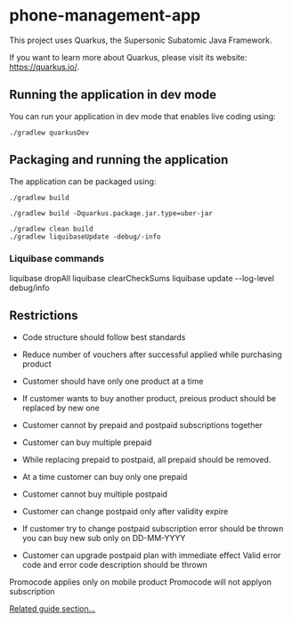 # phone-management-app

This project uses Quarkus, the Supersonic Subatomic Java Framework.

If you want to learn more about Quarkus, please visit its website: <https://quarkus.io/>.

## Running the application in dev mode

You can run your application in dev mode that enables live coding using:

```shell script
./gradlew quarkusDev
```

## Packaging and running the application

The application can be packaged using:

```shell script
./gradlew build
```

```shell script
./gradlew build -Dquarkus.package.jar.type=uber-jar
```

```shell script
./gradlew clean build 
./gradlew liquibaseUpdate -debug/-info
```

### Liquibase commands

liquibase dropAll
liquibase clearCheckSums
liquibase update --log-level debug/info

## Restrictions

- Code structure should follow best standards
- Reduce number of vouchers after successful applied while purchasing product
- Customer should have only one product at a time

- If customer wants to buy another product, preious product should be replaced by new one
- Customer cannot by prepaid and postpaid subscriptions together
- Customer can buy multiple prepaid
- While replacing prepaid to postpaid, all prepaid should be removed.
- At a time customer can buy only one prepaid

- Customer cannot buy multiple postpaid
- Customer can change postpaid only after validity expire
- If customer try to change postpaid subscription error should be thrown
   you can buy new sub only on DD-MM-YYYY
- Customer can upgrade postpaid plan with immediate effect
Valid error code and error code description should be thrown




Promocode applies only on mobile product
Promocode will not applyon subscription

[Related guide section...](https://quarkus.io/guides/hibernate-orm)


